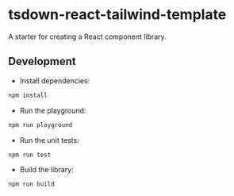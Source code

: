 # tsdown-react-tailwind-template

A starter for creating a React component library.

## Development

- Install dependencies:

```bash
npm install
```

- Run the playground:

```bash
npm run playground
```

- Run the unit tests:

```bash
npm run test
```

- Build the library:

```bash
npm run build
```
